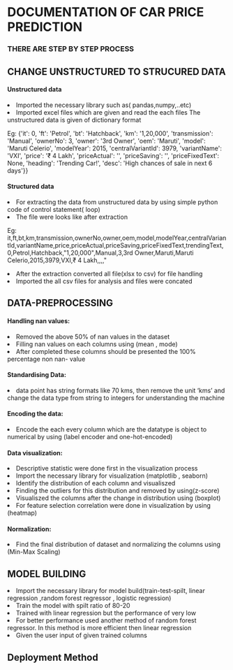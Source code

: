 <h1>DOCUMENTATION OF CAR PRICE PREDICTION
</h1>

<h3>  THERE ARE STEP BY STEP PROCESS </h3>

   <h2>CHANGE UNSTRUCTURED TO STRUCURED DATA</h2>
    <h4>Unstructured data</h4>
    <li>Imported the necessary library such as( pandas,numpy,..etc)
    </li>
    <li>Imported excel files which are given and read the each files
        The unstructured data is given of dictionary format
    </li>



Eg: {'it': 0, 'ft': 'Petrol', 'bt': 'Hatchback', 'km': '1,20,000', 'transmission': 'Manual', 'ownerNo': 3, 'owner': '3rd
Owner', 'oem': 'Maruti', 'model': 'Maruti Celerio', 'modelYear': 2015, 'centralVariantId': 3979, 'variantName': 'VXI',
'price': '₹ 4 Lakh', 'priceActual': '', 'priceSaving': '', 'priceFixedText': None, 'heading': 'Trending Car!', 'desc': 'High chances of
sale in next 6 days'}}



   <h4> Structured data </h4>
<li>For extracting the data from unstructured data by using simple python code of control statement( loop)</li>
    <li>The file were looks like after extraction</li>

  


Eg:
it,ft,bt,km,transmission,ownerNo,owner,oem,model,modelYear,centralVariantId,variantName,price,priceActual,priceSaving,priceFixedText,trendingText,
0,Petrol,Hatchback,"1,20,000",Manual,3,3rd Owner,Maruti,Maruti Celerio,2015,3979,VXI,₹ 4 Lakh,,,,"
    <li>After the extraction converted all file(xlsx to csv) for file handling
    </li>
    <li>Imported the all csv files for analysis and files were concated
    </li>


<h2>DATA-PREPROCESSING
</h2>
<h4>Handling nan values:</h4>
<li> Removed the above 50% of nan values in the dataset </li>
<li> Filling nan values on each columns using (mean , mode) </li>
<li> After completed these columns should be presented the 100% percentage non nan- value </li>
<h4>Standardising Data:</h4>
<li> data point has string formats like 70 kms, then remove the unit ‘kms’ and change the data type from string to
    integers
    for understanding the machine </li>


<h4>Encoding the data:
</h4>


<li>Encode the each every column which are the datatype is object to numerical by using (label encoder and
    one-hot-encoded) </li>
<h4>Data visualization:</h4>

<li> Descriptive statistic were done first in the visualization process</li>
<li> Import the necessary library for visualization (matplotlib , seaborn)</li>
<li> Identify the distribution of each column and visualiszed</li>
<li> Finding the outliers for this distribution and removed by using(z-score)</li>
<li> Visualiszed the columns after the change in distribution using (boxplot)</li>
<li> For feature selection correlation were done in visualization by using (heatmap)</li>
<h4>Normalization:</h4>
<li> Find the final distribution of dataset and normalizing the columns using (Min-Max Scaling)</li>


<h2>MODEL BUILDING
</h2>

<li> Import the necessary library for model build(train-test-spilt, linear regression ,random forest regressor , logistic regression)</li>
<li> Train the model with spilt ratio of 80-20</li>
<li> Trained with linear regression but the performance of very low</li>
<li> For better performance used another method of random forest regressor. In this method is more efficient then linear regression
</li>

<li> Given the user input of given trained columns</li>

<h2>Deployment Method</h2>

